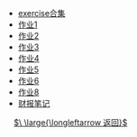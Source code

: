 - [exercise合集](courses/财务报表分析/财报exercise合集.md)
- [作业1](courses/财务报表分析/作业1.md)
- [作业2](courses/财务报表分析/作业2.md)
- [作业3](courses/财务报表分析/作业3.md)
- [作业4](courses/财务报表分析/作业4.md)
- [作业5](courses/财务报表分析/作业5.md)
- [作业6](courses/财务报表分析/作业6.md)
- [作业8](courses/财务报表分析/作业8.md)
- [财报笔记](courses/财务报表分析/财报笔记.md)

&nbsp;
&nbsp;
[$\ \large{\longleftarrow 返回}$](courses/README.md)